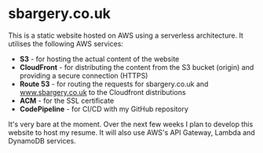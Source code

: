 # sbargery.co.uk

This is a static website hosted on AWS using a serverless architecture. It utilises the following AWS services:

* **S3** - for hosting the actual content of the website
* **CloudFront** - for distributing the content from the S3 bucket (origin) and providing a secure connection (HTTPS)
* **Route 53** - for routing the requests for sbargery.co.uk and www.sbargery.co.uk to the Cloudfront distributions
* **ACM** - for the SSL certificate
* **CodePipeline** - for CI/CD with my GitHub repository

It's very bare at the moment. Over the next few weeks I plan to develop this website to host my resume. It will also use AWS's API Gateway, Lambda and DynamoDB services.
